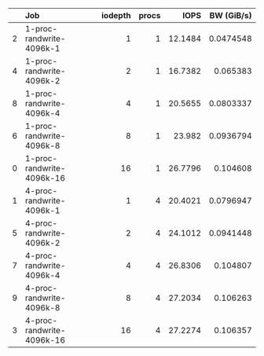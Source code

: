 |    | Job                       |   iodepth |   procs |    IOPS |   BW (GiB/s) |
|---:|:--------------------------|----------:|--------:|--------:|-------------:|
|  2 | 1-proc-randwrite-4096k-1  |         1 |       1 | 12.1484 |    0.0474548 |
|  4 | 1-proc-randwrite-4096k-2  |         2 |       1 | 16.7382 |    0.065383  |
|  8 | 1-proc-randwrite-4096k-4  |         4 |       1 | 20.5655 |    0.0803337 |
|  6 | 1-proc-randwrite-4096k-8  |         8 |       1 | 23.982  |    0.0936794 |
|  0 | 1-proc-randwrite-4096k-16 |        16 |       1 | 26.7796 |    0.104608  |
|  1 | 4-proc-randwrite-4096k-1  |         1 |       4 | 20.4021 |    0.0796947 |
|  5 | 4-proc-randwrite-4096k-2  |         2 |       4 | 24.1012 |    0.0941448 |
|  7 | 4-proc-randwrite-4096k-4  |         4 |       4 | 26.8306 |    0.104807  |
|  9 | 4-proc-randwrite-4096k-8  |         8 |       4 | 27.2034 |    0.106263  |
|  3 | 4-proc-randwrite-4096k-16 |        16 |       4 | 27.2274 |    0.106357  |